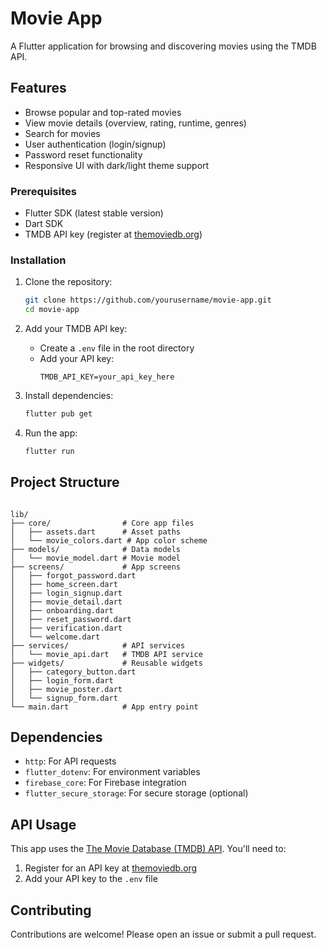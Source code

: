 
# Movie App

A Flutter application for browsing and discovering movies using the TMDB API.

## Features

- Browse popular and top-rated movies
- View movie details (overview, rating, runtime, genres)
- Search for movies
- User authentication (login/signup)
- Password reset functionality
- Responsive UI with dark/light theme support


### Prerequisites

- Flutter SDK (latest stable version)
- Dart SDK
- TMDB API key (register at [themoviedb.org](https://www.themoviedb.org))

### Installation

1. Clone the repository:
   ```bash
   git clone https://github.com/yourusername/movie-app.git
   cd movie-app
   ```

2. Add your TMDB API key:
   - Create a `.env` file in the root directory
   - Add your API key:
     ```
     TMDB_API_KEY=your_api_key_here
     ```

3. Install dependencies:
   ```bash
   flutter pub get
   ```

4. Run the app:
   ```bash
   flutter run
   ```

## Project Structure
```

lib/
├── core/                # Core app files
│   ├── assets.dart      # Asset paths
│   └── movie_colors.dart # App color scheme
├── models/              # Data models
│   └── movie_model.dart # Movie model
├── screens/             # App screens
│   ├── forgot_password.dart
│   ├── home_screen.dart
│   ├── login_signup.dart
│   ├── movie_detail.dart
│   ├── onboarding.dart
│   ├── reset_password.dart
│   ├── verification.dart
│   └── welcome.dart
├── services/            # API services
│   └── movie_api.dart   # TMDB API service
├── widgets/             # Reusable widgets
│   ├── category_button.dart
│   ├── login_form.dart
│   ├── movie_poster.dart
│   └── signup_form.dart
└── main.dart            # App entry point
```

## Dependencies

- `http`: For API requests
- `flutter_dotenv`: For environment variables
- `firebase_core`: For Firebase integration
- `flutter_secure_storage`: For secure storage (optional)

## API Usage

This app uses the [The Movie Database (TMDB) API](https://developers.themoviedb.org/3). You'll need to:

1. Register for an API key at [themoviedb.org](https://www.themoviedb.org)
2. Add your API key to the `.env` file

## Contributing

Contributions are welcome! Please open an issue or submit a pull request.


